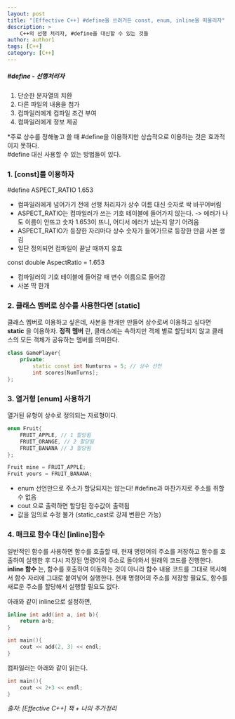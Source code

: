 ```yaml
---
layout: post
title: "[Effective C++] #define을 쓰려거든 const, enum, inline을 떠올리자"
description: >
    C++의 선행 처리자, #define을 대신할 수 있는 것들
author: author1
tags: [C++]
category: [C++]
---
```

##### #define - 선행처리자
1) 단순한 문자열의 치환  
2) 다른 파일의 내용을 첨가  
3) 컴파일러에게 컴파일 조건 부여  
4) 컴파일러에게 정보 제공  

*주로 상수를 정해놓고 쓸 때 #define을 이용하지만 상습적으로 이용하는 것은 효과적이지 못하다.  
#define 대신 사용할 수 있는 방법들이 있다.  

### 1. [const]를 이용하자  
<span style="color: var(--highlight-color)"> #define ASPECT_RATIO 1.653 </span>  
- 컴파일러에게 넘어가기 전에 선행 처리자가 상수 이름 대신 숫자로 싹 바꾸어버림  
- ASPECT_RATIO는 컴파일러가 쓰는 기호 테이블에 들어가지 않는다. -> 에러가 나도 이름이 안뜨고 숫자 1.653이 뜨니, 어디서 에러가 났는지 알기 어려움  
- ASPECT_RATIO가 등장한 자리마다 상수 숫자가 들어가므로 등장한 만큼 사본 생김  
- 일단 정의되면 컴파일이 끝날 때까지 유효

<span style="color: var(--highlight-color)"> const double AspectRatio = 1.653 </span>  
- 컴파일러의 기호 테이블에 들어갈 때 변수 이름으로 들어감  
- 사본 딱 한개  


### 2. 클래스 멤버로 상수를 사용한다면 [static]  
클래스 멤버로 이용하고 싶은데, 사본을 한개만 만들어 상수로써 이용하고 싶다면 __static__ 을 이용하자.
__정적 멤버__ 란, 클래스에는 속하지만 객체 별로 할당되지 않고 클래스의 모든 객체가 공유하는 멤버를 의미한다.  
~~~c++
class GamePlayer{
    private: 
        static const int Numturns = 5; // 상수 선언
        int scores[NumTurns];
};
~~~  

### 3. 열거형 [enum] 사용하기  
열거된 유형이 상수로 정의되는 자료형이다.  
~~~c++
enum Fruit{
    FRUIT_APPLE, // 1 할당됨
    FRUIT_ORANGE, // 2 할당됨
    FRUIT_BANANA // 3 할당됨
};

Fruit mine = FRUIT_APPLE;
Fruit yours = FRUIT_BANANA;
~~~

- enum 선언만으로 주소가 할당되지는 않는다! #define과 마찬가지로 주소를 취할 수 없음  
- cout 으로 출력하면 할당된 정수값이 출력됨  
- 값을 임의로 수정 불가 (static_cast로 강제 변환은 가능)  

### 4. 매크로 함수 대신 [inline]함수  
일반적인 함수를 사용하면 함수를 호출할 때, 현재 명령어의 주소를 저장하고 함수를 호출하여 실행한 후 다시 저장된 명령어의 주소로 돌아와서 원래의 코드를 진행한다.   
__inline 함수__ 는, 함수를 호출하여 이동하는 것이 아니라 함수 내용 코드를 그대로 복사해서 함수 자리에 그대로 붙여넣어 실행한다. 현재 명령어의 주소를 저장할 필요도, 함수를 새로운 주소를 할당해서 실행할 필요도 없다.  

아래와 같이 inline으로 설정하면,   
~~~c++
inline int add(int a, int b){
    return a+b;
}

int main(){
    cout << add(2, 3) << endl;
}
~~~

컴파일러는 아래와 같이 읽는다.  
~~~c++
int main(){
    cout << 2+3 << endl;
}
~~~  

*출처: [Effective C++] 책 + 나의 추가정리*